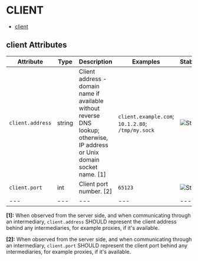 
<!--- Hugo front matter used to generate the website version of this page:
--->

# CLIENT

- [client](#client)


## client Attributes

| Attribute  | Type | Description  | Examples  | Stability |
|---|---|---|---|---|
| `client.address` | string | Client address - domain name if available without reverse DNS lookup; otherwise, IP address or Unix domain socket name. [1] |`client.example.com`; `10.1.2.80`; `/tmp/my.sock` | ![Stable](https://img.shields.io/badge/-stable-lightgreen) |
| `client.port` | int | Client port number. [2] |`65123` | ![Stable](https://img.shields.io/badge/-stable-lightgreen) |
|---|---|---|---|---|

**[1]:** When observed from the server side, and when communicating through an intermediary, `client.address` SHOULD represent the client address behind any intermediaries,  for example proxies, if it's available.

**[2]:** When observed from the server side, and when communicating through an intermediary, `client.port` SHOULD represent the client port behind any intermediaries,  for example proxies, if it's available.


